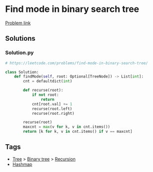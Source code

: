 # Find mode in binary search tree

[Problem link](https://leetcode.com/problems/find-mode-in-binary-search-tree/)

## Solutions


### Solution.py
```py
# https://leetcode.com/problems/find-mode-in-binary-search-tree/

class Solution:
    def findMode(self, root: Optional[TreeNode]) -> List[int]:
        cnt = defaultdict(int)

        def recurse(root):
            if not root:
                return
            cnt[root.val] += 1
            recurse(root.left)
            recurse(root.right)

        recurse(root)
        maxcnt = max(v for k, v in cnt.items())
        return [k for k, v in cnt.items() if v == maxcnt]
```
## Tags

* [Tree](/Collections/tree.md#tree) > [Binary tree](/Collections/tree.md#binary-tree) > [Recursion](/Collections/tree.md#recursion)
* [Hashmap](/Collections/hashmap.md#hashmap)
